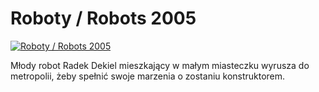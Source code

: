 Roboty / Robots 2005 
=============
[![Roboty / Robots 2005 ](http://vidos.pl/images/player.gif)](http://vidos.pl/roboty-robots-2005)

 Młody robot Radek Dekiel mieszkający w małym miasteczku wyrusza do metropolii, żeby spełnić swoje marzenia o zostaniu konstruktorem.
